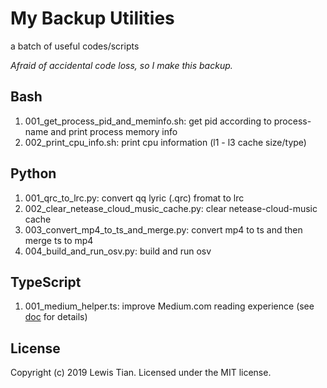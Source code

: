 # My Backup Utilities

a batch of useful codes/scripts

*Afraid of accidental code loss, so I make this backup.*

## Bash
1. 001_get_process_pid_and_meminfo.sh: get pid according to process-name and print process memory info
2. 002_print_cpu_info.sh: print cpu information (l1 - l3 cache size/type)

## Python
1. 001_qrc_to_lrc.py: convert qq lyric (.qrc) fromat to lrc
2. 002_clear_netease_cloud_music_cache.py: clear netease-cloud-music cache
3. 003_convert_mp4_to_ts_and_merge.py: convert mp4 to ts and then merge ts to mp4
4. 004_build_and_run_osv.py: build and run osv

## TypeScript
1. 001_medium_helper.ts: improve Medium.com reading experience (see [doc](TypeScript/001_medium_helper.md) for details)

## License

Copyright (c) 2019 Lewis Tian. Licensed under the MIT license.